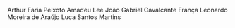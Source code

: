 Arthur Faria Peixoto
Amadeu Lee
João Gabriel Cavalcante França
Leonardo Moreira de Araújo
Luca Santos Martins
